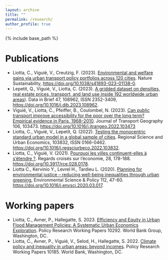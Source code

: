 ```yaml
---
layout: archive
title: ""
permalink: /research/
author_profile: true
---
```


{% include base_path %}

# Publications
* Liotta, C., Viguié, V., Creutzig, F. (2023). [Environmental and welfare gains via urban transport policy portfolios across 120 cities](https://www.nature.com/articles/s41893-023-01138-0). Nature Sustainability, https://doi.org/10.1038/s41893-023-01138-0.
* Lepetit, Q., Viguié, V., Liotta, C. (2023). [A gridded dataset on densities, real estate prices, transport, and land use inside 192 worldwide urban areas](https://doi.org/10.1016/j.dib.2023.108962)). Data in Brief 47, 108962, ISSN 2352-3409, https://doi.org/10.1016/j.dib.2023.108962.
* Viguié, V., Liotta, C., Pfeiffer, B., Coulombel, N. (2023). [Can public transport improve accessibility for the poor over the long term? Empirical evidence in Paris, 1968–2010](https://doi.org/10.1016/j.jtrangeo.2022.103473). Journal of Transport Geography 106, 103473. https://doi.org/10.1016/j.jtrangeo.2022.103473
* Liotta, C., Viguié, V., Lepetit, Q. (2022). [Testing the monocentric standard urban model in a global sample of cities]( https://doi.org/10.1016/j.regsciurbeco.2022.103832). Regional Science and Urban Economics, 103832, ISSN 0166-0462. https://doi.org/10.1016/j.regsciurbeco.2022.103832.
* Liotta, C., Viguié, V. (2021). [Pourquoi les villes continuent-elles à s’étendre ?](https://doi.org/10.3917/rce.028.0178). Regards croisés sur l’économie, 28, 178-188. https://doi.org/10.3917/rce.028.0178.
* Liotta C., Kervinio Y., Levrel H., Tardieu L. (2020). [Planning for environmental justice – reducing well-being inequalities through urban greening](https://doi.org/10.1016/j.envsci.2020.03.017), Environmental Science & Policy 112, 47-60. https://doi.org/10.1016/j.envsci.2020.03.017.

# Working papers

* Liotta, C., Avner, P., Hallegatte, S. 2023. [Efficiency and Equity in Urban Flood Management Policies: A Systematic Urban Economics Exploration](https://documents1.worldbank.org/curated/en/099527102062332327/pdf/IDU0e0eee23a036c7040f20898009edeafa81b36.pdf). Policy Research Working Papers 10292. World Bank Group, Washington, DC.
* Liotta, C., Avner, P., Viguié, V., Selod, H., Hallegatte, S. 2022. [Climate policy and inequality in urban areas: beyond incomes](https://openknowledge.worldbank.org/handle/10986/38040). Policy Research Working Papers 10185. World Bank, Washington, DC.
